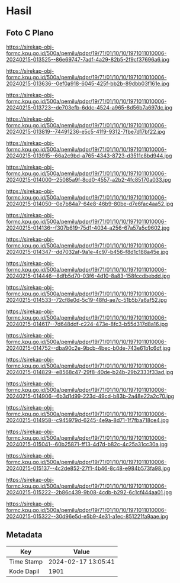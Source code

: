 # Hasil

## Foto C Plano

https://sirekap-obj-formc.kpu.go.id/500a/pemilu/pdpr/19/71/01/10/10/1971011010006-20240215-013525--86e69747-7adf-4a29-82b5-2f9cf37696a6.jpg

https://sirekap-obj-formc.kpu.go.id/500a/pemilu/pdpr/19/71/01/10/10/1971011010006-20240215-013636--0ef0a918-6045-425f-bb2b-89dbb03f161e.jpg

https://sirekap-obj-formc.kpu.go.id/500a/pemilu/pdpr/19/71/01/10/10/1971011010006-20240215-013723--de703efb-6ddc-4524-a965-8d56b7a697dc.jpg

https://sirekap-obj-formc.kpu.go.id/500a/pemilu/pdpr/19/71/01/10/10/1971011010006-20240215-013819--74491236-e5c5-41f9-9312-7fbe7d17bf22.jpg

https://sirekap-obj-formc.kpu.go.id/500a/pemilu/pdpr/19/71/01/10/10/1971011010006-20240215-013915--66a2c9bd-a765-4343-8723-d3511c8bd944.jpg

https://sirekap-obj-formc.kpu.go.id/500a/pemilu/pdpr/19/71/01/10/10/1971011010006-20240215-014000--25085a9f-8cd0-4557-a2b2-4fc85170a033.jpg

https://sirekap-obj-formc.kpu.go.id/500a/pemilu/pdpr/19/71/01/10/10/1971011010006-20240215-014050--0e7b84a7-64e8-46b9-80be-d7e6fac4aa52.jpg

https://sirekap-obj-formc.kpu.go.id/500a/pemilu/pdpr/19/71/01/10/10/1971011010006-20240215-014136--f307b619-75d1-4034-a256-67a57a5c9602.jpg

https://sirekap-obj-formc.kpu.go.id/500a/pemilu/pdpr/19/71/01/10/10/1971011010006-20240215-014347--dd7032af-9a1e-4c97-b456-f8d1c188a45e.jpg

https://sirekap-obj-formc.kpu.go.id/500a/pemilu/pdpr/19/71/01/10/10/1971011010006-20240215-014446--8dfb5d70-03f6-4d10-8a83-158fccdbebdd.jpg

https://sirekap-obj-formc.kpu.go.id/500a/pemilu/pdpr/19/71/01/10/10/1971011010006-20240215-014533--72cf8e0d-5c19-48fd-ae7c-51b5b7a6af52.jpg

https://sirekap-obj-formc.kpu.go.id/500a/pemilu/pdpr/19/71/01/10/10/1971011010006-20240215-014617--7d648ddf-c224-473e-8fc3-b55d317d8a16.jpg

https://sirekap-obj-formc.kpu.go.id/500a/pemilu/pdpr/19/71/01/10/10/1971011010006-20240215-014752--dba90c2e-9bcb-4bec-b0de-743e61b1c6df.jpg

https://sirekap-obj-formc.kpu.go.id/500a/pemilu/pdpr/19/71/01/10/10/1971011010006-20240215-014829--e8568c47-29f8-40de-b24b-29b2333f33ad.jpg

https://sirekap-obj-formc.kpu.go.id/500a/pemilu/pdpr/19/71/01/10/10/1971011010006-20240215-014906--6b3d1d99-223d-49cd-b83b-2a48e22a2c70.jpg

https://sirekap-obj-formc.kpu.go.id/500a/pemilu/pdpr/19/71/01/10/10/1971011010006-20240215-014958--c945979d-6245-4e9a-8d71-1f7fba718ce4.jpg

https://sirekap-obj-formc.kpu.go.id/500a/pemilu/pdpr/19/71/01/10/10/1971011010006-20240215-015041--60b25871-ff13-4d7d-b82c-4c25a31cc30a.jpg

https://sirekap-obj-formc.kpu.go.id/500a/pemilu/pdpr/19/71/01/10/10/1971011010006-20240215-015137--4c2de852-27f1-4b46-8c48-e984b573fa98.jpg

https://sirekap-obj-formc.kpu.go.id/500a/pemilu/pdpr/19/71/01/10/10/1971011010006-20240215-015222--2b86c439-9b08-4cdb-b292-6c1cf444aa01.jpg

https://sirekap-obj-formc.kpu.go.id/500a/pemilu/pdpr/19/71/01/10/10/1971011010006-20240215-015322--30d96e5d-e5b9-4e31-a1ec-851221fa9aae.jpg


## Metadata

| Key        | Value               |
| ---------- | ------------------- |
| Time Stamp | 2024-02-17 13:05:41 |
| Kode Dapil | 1901                |



